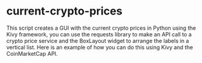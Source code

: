 # current-crypto-prices
This script creates a GUI with the current crypto prices in Python using the Kivy framework, you can use the requests library to make an API call to a crypto price service and the BoxLayout widget to arrange the labels in a vertical list. Here is an example of how you can do this using Kivy and the CoinMarketCap API.
